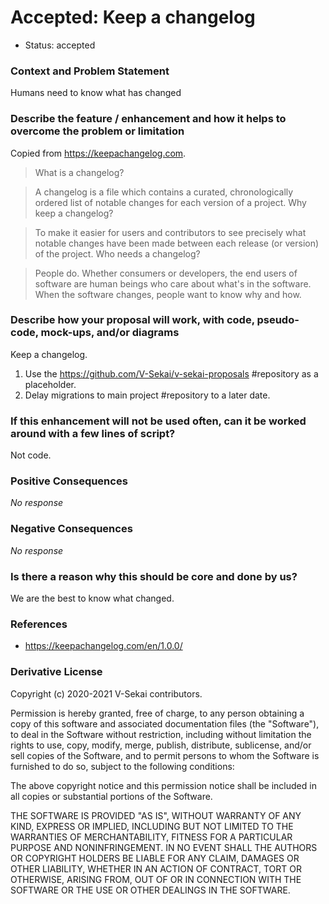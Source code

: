 # Accepted: Keep a changelog

- Status: accepted

### Context and Problem Statement

Humans need to know what has changed

### Describe the feature / enhancement and how it helps to overcome the problem or limitation

Copied from <https://keepachangelog.com>.

> What is a changelog?

> A changelog is a file which contains a curated, chronologically ordered list of notable changes for each version of a project.
> Why keep a changelog?

> To make it easier for users and contributors to see precisely what notable changes have been made between each release (or version) of the project.
> Who needs a changelog?

> People do. Whether consumers or developers, the end users of software are human beings who care about what's in the software. When the software changes, people want to know why and how.

### Describe how your proposal will work, with code, pseudo-code, mock-ups, and/or diagrams

Keep a changelog.

1. Use the <https://github.com/V-Sekai/v-sekai-proposals> #repository as a placeholder.
1. Delay migrations to main project #repository to a later date.

### If this enhancement will not be used often, can it be worked around with a few lines of script?

Not code.

### Positive Consequences

_No response_

### Negative Consequences

_No response_

### Is there a reason why this should be core and done by us?

We are the best to know what changed.

### References

- <https://keepachangelog.com/en/1.0.0/>

### Derivative License

Copyright (c) 2020-2021 V-Sekai contributors.

Permission is hereby granted, free of charge, to any person obtaining a copy
of this software and associated documentation files (the "Software"), to deal
in the Software without restriction, including without limitation the rights
to use, copy, modify, merge, publish, distribute, sublicense, and/or sell
copies of the Software, and to permit persons to whom the Software is
furnished to do so, subject to the following conditions:

The above copyright notice and this permission notice shall be included in all
copies or substantial portions of the Software.

THE SOFTWARE IS PROVIDED "AS IS", WITHOUT WARRANTY OF ANY KIND, EXPRESS OR
IMPLIED, INCLUDING BUT NOT LIMITED TO THE WARRANTIES OF MERCHANTABILITY,
FITNESS FOR A PARTICULAR PURPOSE AND NONINFRINGEMENT. IN NO EVENT SHALL THE
AUTHORS OR COPYRIGHT HOLDERS BE LIABLE FOR ANY CLAIM, DAMAGES OR OTHER
LIABILITY, WHETHER IN AN ACTION OF CONTRACT, TORT OR OTHERWISE, ARISING FROM,
OUT OF OR IN CONNECTION WITH THE SOFTWARE OR THE USE OR OTHER DEALINGS IN THE
SOFTWARE.
